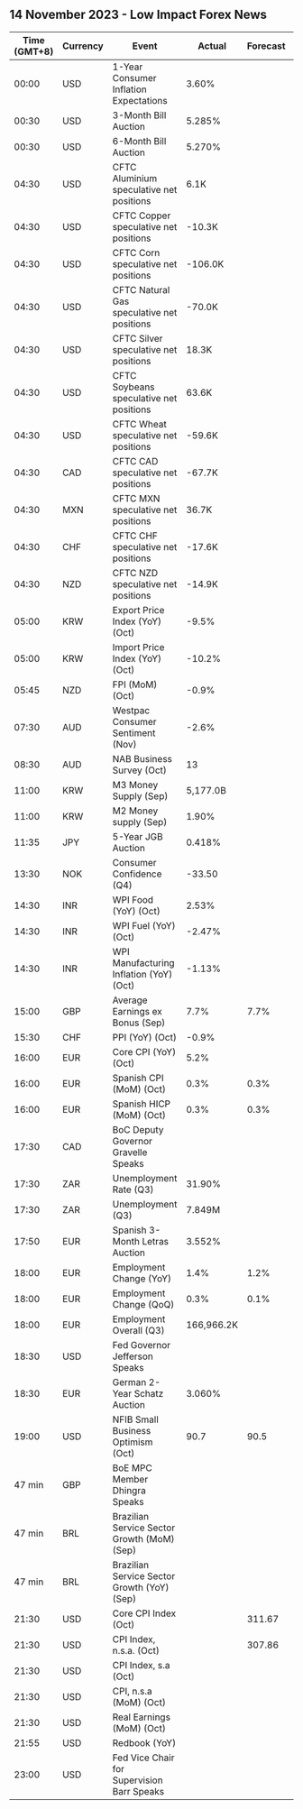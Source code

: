 ## 14 November 2023 - Low Impact Forex News

| Time (GMT+8) | Currency | Event | Actual | Forecast | Previous |
|------|----------|-------|--------|----------|----------|
| 00:00 | USD | 1-Year Consumer Inflation Expectations | 3.60% |  | 3.70% |
| 00:30 | USD | 3-Month Bill Auction | 5.285% |  | 5.285% |
| 00:30 | USD | 6-Month Bill Auction | 5.270% |  | 5.260% |
| 04:30 | USD | CFTC Aluminium speculative net positions | 6.1K |  | 7.1K |
| 04:30 | USD | CFTC Copper speculative net positions | -10.3K |  | -17.2K |
| 04:30 | USD | CFTC Corn speculative net positions | -106.0K |  | -87.7K |
| 04:30 | USD | CFTC Natural Gas speculative net positions | -70.0K |  | -54.7K |
| 04:30 | USD | CFTC Silver speculative net positions | 18.3K |  | 20.2K |
| 04:30 | USD | CFTC Soybeans speculative net positions | 63.6K |  | 16.3K |
| 04:30 | USD | CFTC Wheat speculative net positions | -59.6K |  | -69.6K |
| 04:30 | CAD | CFTC CAD speculative net positions | -67.7K |  | -49.3K |
| 04:30 | MXN | CFTC MXN speculative net positions | 36.7K |  | 31.3K |
| 04:30 | CHF | CFTC CHF speculative net positions | -17.6K |  | -14.9K |
| 04:30 | NZD | CFTC NZD speculative net positions | -14.9K |  | -12.8K |
| 05:00 | KRW | Export Price Index (YoY) (Oct) | -9.5% |  | -8.9% |
| 05:00 | KRW | Import Price Index (YoY) (Oct) | -10.2% |  | -9.6% |
| 05:45 | NZD | FPI (MoM) (Oct) | -0.9% |  | -0.4% |
| 07:30 | AUD | Westpac Consumer Sentiment (Nov) | -2.6% |  | 2.9% |
| 08:30 | AUD | NAB Business Survey (Oct) | 13 |  | 12 |
| 11:00 | KRW | M3 Money Supply (Sep) | 5,177.0B |  | 5,189.4B |
| 11:00 | KRW | M2 Money supply (Sep) | 1.90% |  | 2.00% |
| 11:35 | JPY | 5-Year JGB Auction | 0.418% |  | 0.330% |
| 13:30 | NOK | Consumer Confidence (Q4) | -33.50 |  | -31.70 |
| 14:30 | INR | WPI Food (YoY) (Oct) | 2.53% |  | 3.35% |
| 14:30 | INR | WPI Fuel (YoY) (Oct) | -2.47% |  | -3.35% |
| 14:30 | INR | WPI Manufacturing Inflation (YoY) (Oct) | -1.13% |  | -1.34% |
| 15:00 | GBP | Average Earnings ex Bonus (Sep) | 7.7% | 7.7% | 7.9% |
| 15:30 | CHF | PPI (YoY) (Oct) | -0.9% |  | -1.0% |
| 16:00 | EUR | Core CPI (YoY) (Oct) | 5.2% |  | 5.8% |
| 16:00 | EUR | Spanish CPI (MoM) (Oct) | 0.3% | 0.3% | 0.2% |
| 16:00 | EUR | Spanish HICP (MoM) (Oct) | 0.3% | 0.3% | 0.6% |
| 17:30 | CAD | BoC Deputy Governor Gravelle Speaks |  |  |  |
| 17:30 | ZAR | Unemployment Rate (Q3) | 31.90% |  | 32.60% |
| 17:30 | ZAR | Unemployment (Q3) | 7.849M |  | 7.921M |
| 17:50 | EUR | Spanish 3-Month Letras Auction | 3.552% |  | 3.556% |
| 18:00 | EUR | Employment Change (YoY) | 1.4% | 1.2% | 1.3% |
| 18:00 | EUR | Employment Change (QoQ) | 0.3% | 0.1% | 0.1% |
| 18:00 | EUR | Employment Overall (Q3) | 166,966.2K |  | 166,499.3K |
| 18:30 | USD | Fed Governor Jefferson Speaks |  |  |  |
| 18:30 | EUR | German 2-Year Schatz Auction | 3.060% |  | 3.120% |
| 19:00 | USD | NFIB Small Business Optimism (Oct) | 90.7 | 90.5 | 90.8 |
| 47 min | GBP | BoE MPC Member Dhingra Speaks |  |  |  |
| 47 min | BRL | Brazilian Service Sector Growth (MoM) (Sep) |  |  | -0.9% |
| 47 min | BRL | Brazilian Service Sector Growth (YoY) (Sep) |  |  | 0.9% |
| 21:30 | USD | Core CPI Index (Oct) |  | 311.67 | 310.66 |
| 21:30 | USD | CPI Index, n.s.a. (Oct) |  | 307.86 | 307.79 |
| 21:30 | USD | CPI Index, s.a (Oct) |  |  | 307.48 |
| 21:30 | USD | CPI, n.s.a (MoM) (Oct) |  |  | 0.25% |
| 21:30 | USD | Real Earnings (MoM) (Oct) |  |  | -0.2% |
| 21:55 | USD | Redbook (YoY) |  |  | 3.1% |
| 23:00 | USD | Fed Vice Chair for Supervision Barr Speaks |  |  |  |

